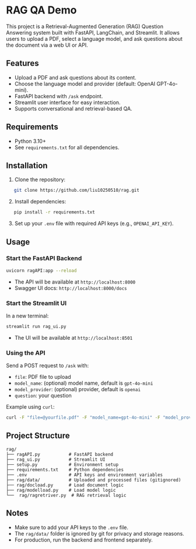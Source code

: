 # RAG QA Demo

This project is a Retrieval-Augmented Generation (RAG) Question Answering system built with FastAPI, LangChain, and Streamlit. It allows users to upload a PDF, select a language model, and ask questions about the document via a web UI or API.

## Features

- Upload a PDF and ask questions about its content.
- Choose the language model and provider (default: OpenAI GPT-4o-mini).
- FastAPI backend with `/ask` endpoint.
- Streamlit user interface for easy interaction.
- Supports conversational and retrieval-based QA.

## Requirements

- Python 3.10+
- See `requirements.txt` for all dependencies.

## Installation

1. Clone the repository:
```sh
   git clone https://github.com/liu10250510/rag.git
```
2. Install dependencies:
```sh
   pip install -r requirements.txt
```
3. Set up your `.env` file with required API keys (e.g., `OPENAI_API_KEY`).

## Usage

### Start the FastAPI Backend

```sh
uvicorn ragAPI:app --reload
```

- The API will be available at `http://localhost:8000`
- Swagger UI docs: `http://localhost:8000/docs`

### Start the Streamlit UI

In a new terminal:

```sh
streamlit run rag_ui.py
```

- The UI will be available at `http://localhost:8501`

### Using the API

Send a POST request to `/ask` with:
- `file`: PDF file to upload
- `model_name`: (optional) model name, default is `gpt-4o-mini`
- `model_provider`: (optional) provider, default is `openai`
- `question`: your question

Example using `curl`:
```sh
curl -F "file=@yourfile.pdf" -F "model_name=gpt-4o-mini" -F "model_provider=openai" -F "question=What is the summary?" http://localhost:8000/ask
```

## Project Structure

```
rag/
├── ragAPI.py           # FastAPI backend
├── rag_ui.py           # Streamlit UI
├── setup.py            # Environment setup
├── requirements.txt    # Python dependencies
├── .env                # API keys and environment variables
├── rag/data/           # Uploaded and processed files (gitignored)
├── rag/docload.py      # Load document logic
├── rag/modelload.py    # Load model logic
└──  rag/ragretriver.py  # RAG retrieval logic
```

## Notes

- Make sure to add your API keys to the `.env` file.
- The `rag/data/` folder is ignored by git for privacy and storage reasons.
- For production, run the backend and frontend separately.


